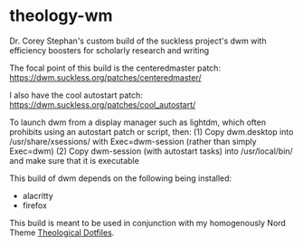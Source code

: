 # theology-wm
Dr. Corey Stephan's custom build of the suckless project's dwm with efficiency boosters for scholarly research and writing

The focal point of this build is the centeredmaster patch:
https://dwm.suckless.org/patches/centeredmaster/

I also have the cool autostart patch:
https://dwm.suckless.org/patches/cool_autostart/

To launch dwm from a display manager such as lightdm, which often prohibits using an autostart patch or script, then:
(1) Copy dwm.desktop into /usr/share/xsessions/ with Exec=dwm-session (rather than simply Exec=dwm)
(2) Copy dwm-session (with autostart tasks) into /usr/local/bin/ and make sure that it is executable

This build of dwm depends on the following being installed:
* alacritty
* firefox

This build is meant to be used in conjunction with my homogenously Nord Theme [Theological Dotfiles](https://github.com/historical-theology/theological-dots).
